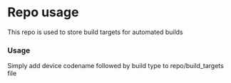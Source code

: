 # Repo usage
This repo is used to store build targets for automated builds

### Usage
Simply add device codename followed by build type to repo/build_targets file
